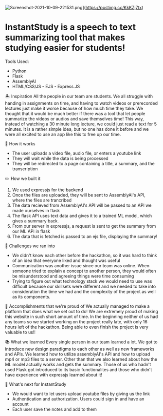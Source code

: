 ![Screenshot-2021-10-09-221531.png](https://i.postimg.cc/nz2Md0zj/Screenshot-2021-10-09-221531.png)](https://postimg.cc/KkKZj7tx)

# InstantStudy is a speech to text summarizing tool that makes studying easier for students!
  
  Tools Used:
  - Python
  - Flask
  - AssemblyAI
   - HTML/CSS/JS
    - EJS
    - Express.JS
  
 
🏝️ Inspiration
 All the people in our team are students. We all struggle with handing in assignments on time, and having to watch videos or prerecorded lectures just make it worse because of how much time they take. We thought that it would be much better if there was a tool that let people summarize the videos or audios and save themselves time! This way, instead of watching a 30 minute long lecture, we could just read a text for 5 minutes. It is a rather simple idea, but no one has done it before and we were all excited to use an app like this to free up our time.

🔖 How it works
 * The user uploads a video file, audio file, or enters a youtube link
* They will wait while the data is being processed
* They will be redirected to a page containing a title, a summary, and the transcription 

✏️ How we built it
1. We used expressjs for the backend
2. Once the files are uploaded, they will be sent to AssemblyAI's API, where the files are trancribed
3. The data recieved from AssemblyAI's API will be passed to an API we made ourselves in flask
4. The flask API uses text data and gives it to a trained ML model, which gives a summary back.
5. From our server in expressjs, a request is sent to get the summary from our ML API in flask
6. The data that is fetched is passed to an ejs file, displaying the summary!

🚨 Challenges we ran into
* We didn't know each other before the hackathon, so it was hard to think of an idea that everyone liked and thought was useful
* Communication was another issue since our team was online. When someone tried to explain a concept to another person, they would often be misunderstood and agreeing things were time consuming
* Trying to figure out what technology stack we would need to use was difficult because our skillsets were different and we needed to take into consideration the time we had and the complexity of the project as well as its components. 

🤩 Accomplishments that we're proud of
 We actually managed to make a platform that does what we set out to do! We are extremely proud of making this website in such short amount of time. In the beginning neither of us had any teams so we started working on the project really late, with only 16 hours left of the hackathon. Being able to even finish the project is very valuable to us!!

📚 What we learned
Every single person in our team learned a lot. We got to introduce new design paradigms to each other as well as new frameworks and APIs. We learned how to utilize assemblyAI's API and how to upload mp4 or mp3 files to a server. Other than that we also learned about how the ML model actually works and gets the summary. Those of us who hadn't used Flask got introduced to its basic functionalites and those who didn't have experience with expressjs learned about it!

💭 What's next for InstantStudy
* We would want to let users upload youtube files by giving us the link
* Authentication and authorization. Users could sign in and have an account
* Each user save the notes and add to them
